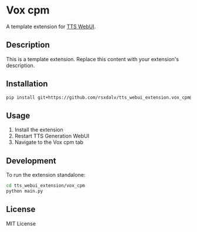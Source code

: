 # Vox cpm

A template extension for [TTS WebUI](https://github.com/rsxdalv/tts-webui).

## Description

This is a template extension. Replace this content with your extension's description.

## Installation

```bash
pip install git+https://github.com/rsxdalv/tts_webui_extension.vox_cpm@main
```

## Usage

1. Install the extension
2. Restart TTS Generation WebUI
3. Navigate to the Vox cpm tab

## Development

To run the extension standalone:

```bash
cd tts_webui_extension/vox_cpm
python main.py
```

## License

MIT License
